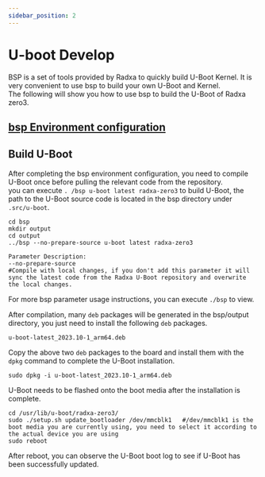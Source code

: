 ```yaml
---
sidebar_position: 2
---
```


# U-boot Develop

BSP is a set of tools provided by Radxa to quickly build U-Boot Kernel. It is very convenient to use bsp to build your own U-Boot and Kernel.  
The following will show you how to use bsp to build the U-Boot of Radxa zero3.

## [bsp Environment configuration](https://github.com/radxa-repo/bsp/blob/main/docs/getting_started.md)

## Build U-Boot

After completing the bsp environment configuration, you need to compile U-Boot once before pulling the relevant code from the repository.  
you can execute ``. /bsp u-boot latest radxa-zero3`` to build U-Boot, the path to the U-Boot source code is located in the bsp directory under ``.src/u-boot``.

```
cd bsp
mkdir output
cd output
../bsp --no-prepare-source u-boot latest radxa-zero3

Parameter Description:
--no-prepare-source  
#Compile with local changes, if you don't add this parameter it will sync the latest code from the Radxa U-Boot repository and overwrite the local changes.
```

For more bsp parameter usage instructions, you can execute ``./bsp`` to view.

After compilation, many ``deb`` packages will be generated in the bsp/output directory, you just need to install the following ``deb`` packages.

```
u-boot-latest_2023.10-1_arm64.deb
```

Copy the above two ``deb`` packages to the board and install them with the ``dpkg`` command to complete the U-Boot installation.
```
sudo dpkg -i u-boot-latest_2023.10-1_arm64.deb
```
U-Boot needs to be flashed onto the boot media after the installation is complete.

```
cd /usr/lib/u-boot/radxa-zero3/
sudo ./setup.sh update_bootloader /dev/mmcblk1   #/dev/mmcblk1 is the boot media you are currently using, you need to select it according to the actual device you are using
sudo reboot
```

After reboot, you can observe the U-Boot boot log to see if U-Boot has been successfully updated.
